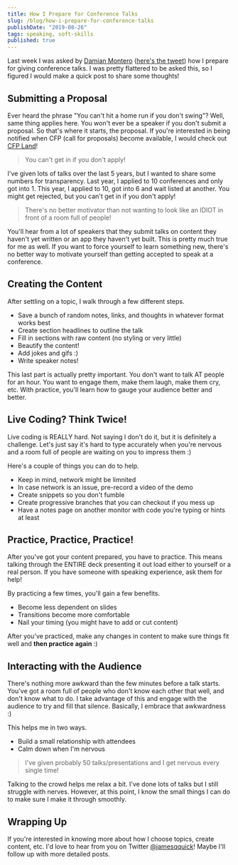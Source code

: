 ```yaml
---
title: How I Prepare for Conference Talks
slug: /blog/how-i-prepare-for-conference-talks
publishDate: "2019-08-26"
tags: speaking, soft-skills
published: true
---
```


Last week I was asked by [Damian Montero](https://twitter.com/DamianMontero) ([here's the tweet](https://twitter.com/DamianMontero/status/1163130404771119110?s=20)) how I prepare for giving conference talks. I was pretty flattered to be asked this, so I figured I would make a quick post to share some thoughts!

## Submitting a Proposal

Ever heard the phrase "You can't hit a home run if you don't swing"? Well, same thing applies here. You won't ever be a speaker if you don't submit a proposal. So that's where it starts, the proposal. If you're interested in being notified when CFP (call for proposals) become available, I would check out [CFP Land](https://www.cfpland.com)!

> You can't get in if you don't apply!

I've given lots of talks over the last 5 years, but I wanted to share some numbers for transparency. Last year, I applied to 10 conferences and only got into 1. This year, I applied to 10, got into 6 and wait listed at another. You might get rejected, but you can't get in if you don't apply!

> There's no better motivator than not wanting to look like an IDIOT in front of a room full of people!

You'll hear from a lot of speakers that they submit talks on content they haven't yet written or an app they haven't yet built. This is pretty much true for me as well. If you want to force yourself to learn something new, there's no better way to motivate yourself than getting accepted to speak at a conference.

## Creating the Content

After settling on a topic, I walk through a few different steps.

- Save a bunch of random notes, links, and thoughts in whatever format works best
- Create section headlines to outline the talk
- Fill in sections with raw content (no styling or very little)
- Beautify the content!
- Add jokes and gifs :)
- Write speaker notes!

This last part is actually pretty important. You don't want to talk AT people for an hour. You want to engage them, make them laugh, make them cry, etc. With practice, you'll learn how to gauge your audience better and better.

## Live Coding? Think Twice!

Live coding is REALLY hard. Not saying I don't do it, but it is definitely a challenge. Let's just say it's hard to type accurately when you're nervous and a room full of people are waiting on you to impress them :)

Here's a couple of things you can do to help.

- Keep in mind, network might be limnited
- In case network is an issue, pre-record a video of the demo
- Create snippets so you don't fumble
- Create progressive branches that you can checkout if you mess up
- Have a notes page on another monitor with code you're typing or hints at least

## Practice, Practice, Practice!

After you've got your content prepared, you have to practice. This means talking through the ENTIRE deck presenting it out load either to yourself or a real person. If you have someone with speaking experience, ask them for help!

By practicing a few times, you'll gain a few benefits.

- Become less dependent on slides
- Transitions become more comfortable
- Nail your timing (you might have to add or cut content)

After you've practiced, make any changes in content to make sure things fit well and **then practice again** :)

## Interacting with the Audience

There's nothing more awkward than the few minutes before a talk starts. You've got a room full of people who don't know each other that well, and don't know what to do. I take advantage of this and engage with the audience to try and fill that silence. Basically, I embrace that awkwardness :)

This helps me in two ways.

- Build a small relationship with attendees
- Calm down when I'm nervous

> I've given probably 50 talks/presentations and I get nervous every single time!

Talking to the crowd helps me relax a bit. I've done lots of talks but I still struggle with nerves. However, at this point, I know the small things I can do to make sure I make it through smoothly.

## Wrapping Up

If you're interested in knowing more about how I choose topics, create content, etc. I'd love to hear from you on Twitter [@jamesqquick](https://twitter.com/jamesqquick)! Maybe I'll follow up with more detailed posts.
